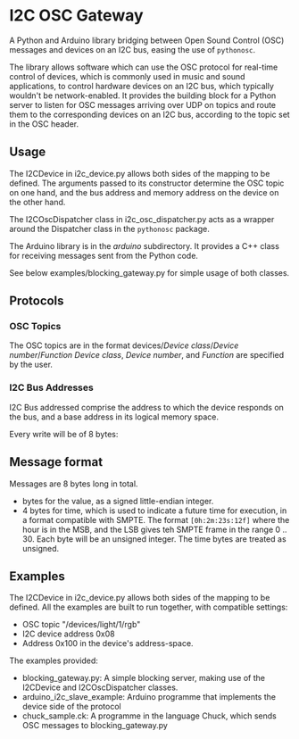 # I2C OSC Gateway

A Python and Arduino library bridging between Open Sound Control (OSC) messages and devices on an I2C bus, easing the use of ```pythonosc```.

The library allows software which can use the OSC protocol for real-time control of devices, which is commonly used in music and sound applications, to control hardware  devices on an I2C bus, which typically wouldn't be network-enabled. It provides the building block for a Python server to listen for OSC messages arriving over UDP on topics and route them to the corresponding devices on an I2C bus, according to the topic set in
the OSC header.

## Usage

The I2CDevice in i2c_device.py allows both sides of the mapping to be defined.
The arguments passed to its constructor determine the OSC topic on one hand, and the bus address and memory address on the device on the other hand.

The I2COscDispatcher class in i2c_osc_dispatcher.py acts as a wrapper around the Dispatcher class in the ```pythonosc``` package.

The Arduino library is in the _arduino_ subdirectory. It provides a C++ class for receiving messages sent from the Python code.

See below examples/blocking_gateway.py for simple usage of both classes.

## Protocols

### OSC Topics

The OSC topics are in the format devices/_Device class_/_Device number_/_Function_
_Device class_, _Device number_, and _Function_ are specified by the user.

### I2C Bus Addresses

I2C Bus addressed comprise the address to which the device responds on the bus, and a base address in its logical
memory space.

Every write will be of 8 bytes:

## Message format

Messages are 8 bytes long in total.

* bytes for the value, as a signed little-endian integer.
* 4 bytes for time, which is used to indicate a future time for execution, in a format compatible with SMPTE. The format ```[0h:2m:23s:12f]``` where the hour is in the MSB, and the LSB gives teh SMPTE frame in the range 0 .. 30. Each byte will be an unsigned integer. The time bytes are treated as unsigned.

## Examples

The I2CDevice in i2c_device.py allows both sides of the mapping to be defined. All the examples are built to run together, with compatible settings:

* OSC topic "/devices/light/1/rgb"
* I2C device address 0x08
* Address 0x100 in the device's address-space.

The examples provided:

* blocking_gateway.py: A simple blocking server, making use of the I2CDevice and I2COscDispatcher classes.
* arduino_i2c_slave_example: Arduino programme that implements the device side of the protocol
* chuck_sample.ck: A programme in the language Chuck, which sends OSC messages to blocking_gateway.py
